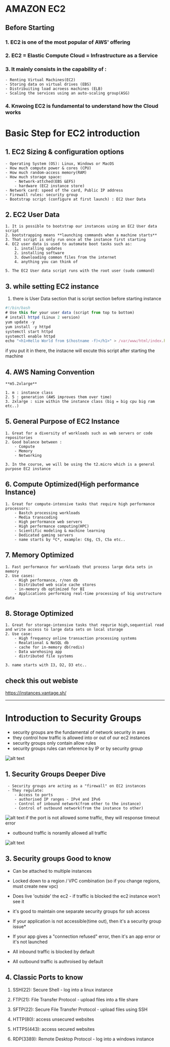 # AMAZON EC2

## Before Starting

### 1. EC2 is one of the most popular of AWS' offering

### 2. EC2 = Elastic Compute Cloud = Infrastructure as a Service

### 3. It mainly consists in the capability of :

    - Renting Virtual Machines(EC2)
    - Storing data on virtual drives (EBS)
    - Distribuiting load acroess machines (ELB)
    - Scaling the services using an auto-scaling group(ASG)

### 4. Knwoing EC2 is fundamental to understand how the Cloud works

# Basic Step for EC2 introduction

## 1. EC2 Sizing & configuration options

    - Operating System (OS): Linux, Windows or MacOS
    - How much compute power & cores (CPU)
    - How much random-access memory(RAM)
    - How much storage space:
        - Network-attched(EBS &EFS)
        - hardware (EC2 instance store)
    - Network card: speed of the card, Public IP address
    - Firewall rules: security group
    - Bootstrap script (configure at first launch) : EC2 User Data

## 2. EC2 User Data

    1. It is possible to bootstrap our instances using an EC2 User data script
    2. bootstrapping means **launching commands when a machine starts**
    3. That script is only run once at the instance first starting
    4. EC2 user data is used to automate boot tasks such as:
        1. installing updates
        2. installing software
        3. downloading common files from the internet
        4. anything you can think of

    5. The EC2 User data script runs with the root user (sudo command)

## 3. while setting EC2 instance

1. there is User Data section that is script section before starting instance

```javascript
#!/bin/bash
# Use this for your user data (script from top to bottom)
# install httpd (Linux 2 version)
yum update -y
yum install -y httpd
systemctl start httpd
systemctl enable httpd
echo "<h1>Hello World from $(hostname -f)</h1>" > /var/www/html/index.html
```

if you put it in there, the instacne will excute this script after starting the machine

## 4. AWS Naming Convention

    **m5.2xlarge**

    1. m : instance class
    2. 5 : generation (AWS improves them over time)
    3. 2xlarge : size within the instance class (big = big cpu big ram etc..)

## 5. General Purpose of EC2 Instance

    1. Great for a diversity of workloads such as web servers or code repositories
    2. Good balance between :
        - Compute
        - Memory
        - Networking

    3. In the course, we will be using the t2.micro which is a general purpose EC2 instance

## 6. Compute Optimized(High performance Instance)

    1. Great for compute-intensive tasks that require high performance processors:
        - Bastch processing workloads
        - Media transcoding
        - High performance web servers
        - High perfermance computing(HPC)
        - Scientific modeling & machine learning
        - Dedicated gaming servers
        - name starts by *C*, example: C6g, C5, C5a etc..

## 7. Memory Optimized

    1. Fast performance for workloads that process large data sets in memory
    2. Use cases:
        - High performance, r/non db
        - Distributed web scale cache stores
        - in-memory db optimized for BI
        - Applications performing real-time processing of big unstructure data

## 8. Storage Optimized

    1. Great for storage-intensive tasks that requrie high,sequential read and write access to large data sets on local storage
    2. Use case:
        - High frequency online transaction processing systems
        - Realational & NoSQL db
        - cache for in-memory db(redis)
        - Data warehosing app
        - distributed file systems

    3. name starts with I3, D2, D3 etc..

## check this out webiste

https://instances.vantage.sh/

---

# Introduction to Security Groups

- security groups are the fundamental of network security in aws
- they control how traffic is allowed into or out of our ec2 instances
- security groups only contain allow rules
- security groups rules can reference by IP or by security group

![alt text](../assets/2.png)

## 1. Security Groups Deeper Dive

     - Security groups are acting as a "firewall" on EC2 instances
     - They regulate:
        - Access to ports
        - authorised IP ranges - IPv4 and IPv6
        - Control of inbound network(from other to the instance)
        - Control of outbound network(from the instance to other)

![alt text](../assets/4.png)
if the port is not allowed some traffic, they will response timeout error

- outbound traffic is noramlly allowed all traffic

![alt text](../assets/5.png)

## 3. Security groups Good to know

- Can be attached to multiple instances
- Locked down to a region / VPC combination
  (so if you change regions, must create new vpc)

- Does live 'outside' the ec2 - if traffic is blocked the ec2 instance won't see it

- it's good to maintain one separate security groups for ssh access

- If your application is not accessible(time out), then it's a security group issue\*

- If your app gives a "connection refused" error, then it's an app error or it's not launched

- All inbound traffic is blocked by default

- All outbound traffic is authroised by default

## 4. Classic Ports to know

1. SSH(22): Secure Shell - log into a linux instance

2. FTP(21): File Transfer Protocol - upload files into a file share

3. SFTP(22): Secure File Transfer Protocol - upload files using SSH

4. HTTP(80): access unsecured websites

5. HTTPS(443): access secured websites

6. RDP(3389): Remote Desktop Protocol - log into a windows instance
